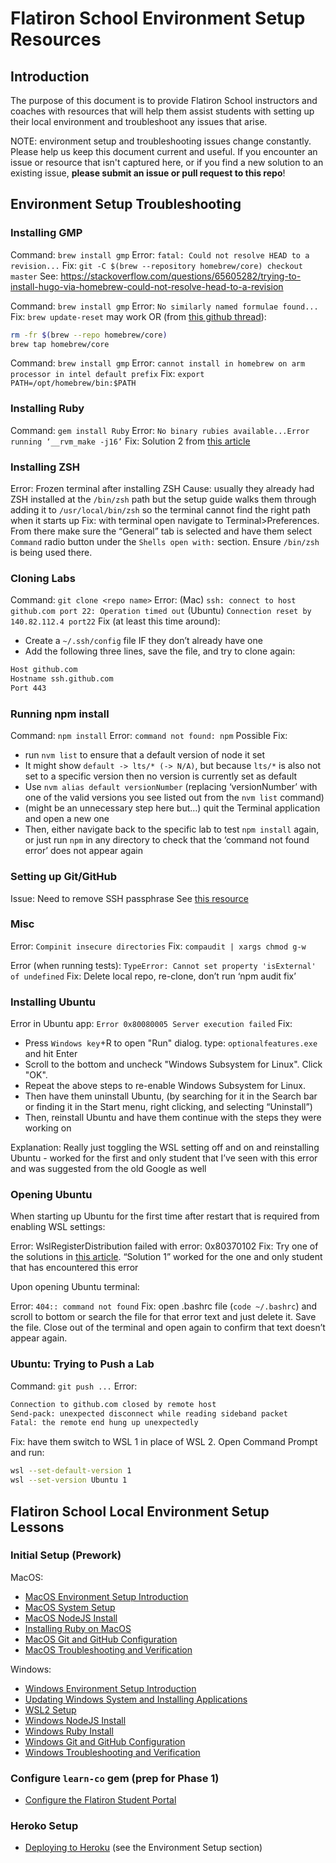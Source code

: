 # Flatiron School Environment Setup Resources

## Introduction

The purpose of this document is to provide Flatiron School instructors and
coaches with resources that will help them assist students with setting up their
local environment and troubleshoot any issues that arise.

NOTE: environment setup and troubleshooting issues change constantly. Please
help us keep this document current and useful. If you encounter an issue or
resource that isn't captured here, or if you find a new solution to an existing
issue, **please submit an issue or pull request to this repo**!

## Environment Setup Troubleshooting

### Installing GMP

Command: `brew install gmp`
Error: `fatal: Could not resolve HEAD to a revision...`
Fix: `git -C $(brew --repository homebrew/core) checkout master`
See: https://stackoverflow.com/questions/65605282/trying-to-install-hugo-via-homebrew-could-not-resolve-head-to-a-revision

Command: `brew install gmp`
Error: `No similarly named formulae found...`
Fix: `brew update-reset` may work
OR (from [this github thread](https://github.com/Homebrew/discussions/discussions/1160#discussioncomment-547009)):

```bash
rm -fr $(brew --repo homebrew/core)
brew tap homebrew/core
```

Command: `brew install gmp`
Error: `cannot install in homebrew on arm processor in intel default prefix`
Fix: `export PATH=/opt/homebrew/bin:$PATH`

### Installing Ruby

Command: `gem install Ruby`
Error: `No binary rubies available...Error running ‘__rvm_make -j16’`
Fix: Solution 2 from [this article](https://medium.com/flawless-app-stories/gyp-no-xcode-or-clt-version-detected-macos-catalina-anansewaa-38b536389e8d)

### Installing ZSH

Error: Frozen terminal after installing ZSH
Cause: usually they already had ZSH installed at the `/bin/zsh` path but the
setup guide walks them through adding it to `/usr/local/bin/zsh` so the
terminal cannot find the right path when it starts up
Fix: with terminal open navigate to Terminal>Preferences. From there
make sure the “General” tab is selected and have them select `Command` radio
button under the `Shells open with:` section. Ensure `/bin/zsh` is being used
there.

### Cloning Labs

Command: `git clone <repo name>`
Error:  (Mac) `ssh: connect to host github.com port 22: Operation timed out`
        (Ubuntu) `Connection reset by 140.82.112.4 port22`
Fix (at least this time around):

- Create a `~/.ssh/config` file IF they don’t already have one
- Add the following three lines, save the file, and try to clone again:

```bash
Host github.com
Hostname ssh.github.com
Port 443
```

### Running npm install

Command: `npm install`
Error: `command not found: npm`
Possible Fix:

- run `nvm list` to ensure that a default version of node it set
- It might show `default -> lts/* (-> N/A)`, but because `lts/*` is also not set
  to a specific version then no version is currently set as default
- Use `nvm alias default versionNumber` (replacing ‘versionNumber’ with one of
  the valid versions you see listed out from the `nvm list` command)
- (might be an unnecessary step here but…) quit the Terminal application and
  open a new one
- Then, either navigate back to the specific lab to test `npm install` again, or
  just run `npm` in any directory to check that the ‘command not found error’
  does not appear again

### Setting up Git/GitHub

Issue: Need to remove SSH passphrase
See [this resource](https://www.simplified.guide/ssh/set-remove-passphrase)

### Misc

Error: `Compinit insecure directories`
Fix: `compaudit | xargs chmod g-w`

Error (when running tests): `TypeError: Cannot set property 'isExternal' of undefined`
Fix: Delete local repo, re-clone, don’t run ‘npm audit fix’

### Installing Ubuntu

Error in Ubuntu app: `Error 0x80080005 Server execution failed`
Fix:

- Press `Windows key`+R to open "Run" dialog. type: `optionalfeatures.exe` and hit Enter
- Scroll to the bottom and uncheck "Windows Subsystem for Linux". Click "OK".
- Repeat the above steps to re-enable Windows Subsystem for Linux.
- Then have them uninstall Ubuntu, (by searching for it in the Search bar or
  finding it in the Start menu, right clicking, and selecting “Uninstall”)
- Then, reinstall Ubuntu and have them continue with the steps they were working
  on
  
Explanation: Really just toggling the WSL setting off and on and reinstalling
Ubuntu - worked for the first and only student that I’ve seen with this error
and was suggested from the old Google as well

### Opening Ubuntu

When starting up Ubuntu for the first time after restart that is required from
enabling WSL settings:

Error: WslRegisterDistribution failed with error: 0x80370102
Fix: Try one of the solutions in [this article](https://appuals.com/wsl-register-distribution-error-0x80370102-on-windows-10/).
“Solution 1” worked for the one and only student that has encountered this error

Upon opening Ubuntu terminal:

Error: `404:: command not found`
Fix: open .bashrc file (`code ~/.bashrc`) and scroll to bottom or search the
file for that error text and just delete it. Save the file. Close out of the
terminal and open again to confirm that text doesn’t appear again.

### Ubuntu: Trying to Push a Lab

Command: `git push ...`
Error:

```bash
Connection to github.com closed by remote host
Send-pack: unexpected disconnect while reading sideband packet
Fatal: the remote end hung up unexpectedly
```

Fix: have them switch to WSL 1 in place of WSL 2. Open Command Prompt and run:

```bash
wsl --set-default-version 1
wsl --set-version Ubuntu 1
```

## Flatiron School Local Environment Setup Lessons

### Initial Setup (Prework)

MacOS:

- [MacOS Environment Setup Introduction](https://github.com/learn-co-curriculum/phase-0-macos-env-introduction)
- [MacOS System Setup](https://github.com/learn-co-curriculum/phase-0-macos-env-system/blob/main/README.md)
- [MacOS NodeJS Install](https://github.com/learn-co-curriculum/phase-0-macos-env-nodejs)
- [Installing Ruby on MacOS](https://github.com/learn-co-curriculum/phase-0-macos-env-ruby)
- [MacOS Git and GitHub Configuration](https://github.com/learn-co-curriculum/phase-0-macos-env-git-github)
- [MacOS Troubleshooting and Verification](https://github.com/learn-co-curriculum/phase-0-macos-env-verification)

Windows:

- [Windows Environment Setup Introduction](https://github.com/learn-co-curriculum/phase-0-wsl2-env-introduction)
- [Updating Windows System and Installing Applications](https://github.com/learn-co-curriculum/phase-0-wsl2-env-system)
- [WSL2 Setup](https://github.com/learn-co-curriculum/phase-0-wsl2-env-windows-subsystem-linux)
- [Windows NodeJS Install](https://github.com/learn-co-curriculum/phase-0-wsl2-env-nodejs)
- [Windows Ruby Install](https://github.com/learn-co-curriculum/phase-0-wsl2-env-ruby)
- [Windows Git and GitHub Configuration](https://github.com/learn-co-curriculum/phase-0-wsl2-env-git-github)
- [Windows Troubleshooting and Verification](https://github.com/learn-co-curriculum/phase-0-wsl2-env-verification)

### Configure `learn-co` gem (prep for Phase 1)

- [Configure the Flatiron Student Portal](https://github.com/learn-co-curriculum/phase-0-configuring-the-flatiron-student-portal)

### Heroko Setup

- [Deploying to Heroku](https://github.com/learn-co-curriculum/phase-4-deploying-rails-api-to-heroku) (see the Environment Setup section)